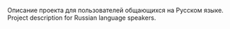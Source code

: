 Описание проекта для пользователей общающихся на Русском языке.
Project description for Russian language speakers.
